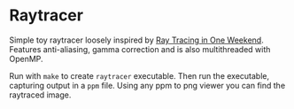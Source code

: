 # Raytracer

Simple toy raytracer loosely inspired by [Ray Tracing in One Weekend](https://raytracing.github.io/books/RayTracingInOneWeekend.html#overview). Features anti-aliasing, gamma correction and is also multithreaded with OpenMP.

Run with `make` to create `raytracer` executable. Then run the executable, capturing output in a `ppm` file. Using any ppm to png viewer you can find the raytraced image.
